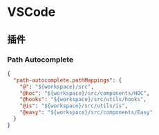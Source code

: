 # VSCode

## 插件

### Path Autocomplete

```json
{
  "path-autocomplete.pathMappings": {
    "@": "${workspace}/src",
    "@hoc": "${workspace}/src/components/HOC",
    "@hooks": "${workspace}/src/utils/hooks",
    "@is": "${workspace}/src/utils/is",
    "@easy": "${workspace}/src/components/Easy"
  }
}
```


